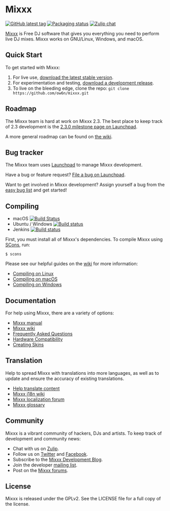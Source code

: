 # Mixxx 
[![GitHub latest tag](https://img.shields.io/github/tag/mixxxdj/mixxx.svg)](https://www.mixxx.org/download)
[![Packaging status](https://repology.org/badge/tiny-repos/mixxx.svg)](https://repology.org/metapackage/mixxx/versions)
[![Zulip chat](https://img.shields.io/badge/zulip-join_chat-brightgreen.svg)](https://mixxx.zulipchat.com)

[Mixxx] is Free DJ software that gives you everything you need to perform live
DJ mixes. Mixxx works on GNU/Linux, Windows, and macOS.

## Quick Start

To get started with Mixxx:

1. For live use, [download the latest stable version][download].
2. For experimentation and testing, [download a development release][builds].
3. To live on the bleeding edge, clone the repo: `git clone https://github.com/ow6n/mixxx.git`

## Roadmap

The Mixxx team is hard at work on Mixxx 2.3. The best place to keep track of
2.3 development is the [2.3.0 milestone page on Launchpad][launchpad 2.3.0].

A more general roadmap can be found on [the wiki][wiki roadmap].

## Bug tracker

The Mixxx team uses [Launchpad] to manage Mixxx development.

Have a bug or feature request? [File a bug on Launchpad][fileabug].

Want to get involved in Mixxx development? Assign yourself a bug from the [easy
bug list][easybugs] and get started!

## Compiling

* macOS [![Build Status](https://travis-ci.org/mixxxdj/mixxx.svg)](https://travis-ci.org/mixxxdj/mixxx)
* Ubuntu / Windows [![Build status](https://ci.appveyor.com/api/projects/status/j460rficblcaopwx?svg=true)](https://ci.appveyor.com/project/mixxxdj/mixxx)
* Jenkins [![Build status](https://img.shields.io/jenkins/s/https/builds.mixxx.org/job/master-release.svg)](https://builds.mixxx.org/job/master-release)

First, you must install all of Mixxx's dependencies. To compile Mixxx using
[SCons], run:

    $ scons

Please see our helpful guides on the [wiki] for more information:
- [Compiling on Linux]
- [Compiling on macOS]
- [Compiling on Windows]

## Documentation

For help using Mixxx, there are a variety of options:

- [Mixxx manual][manual]
- [Mixxx wiki][wiki]
- [Frequently Asked Questions][FAQ]
- [Hardware Compatibility]
- [Creating Skins]

## Translation

Help to spread Mixxx with translations into more languages, as well as to update and ensure the accuracy of existing translations.

- [Help translate content]
- [Mixxx i18n wiki]
- [Mixxx localization forum]
- [Mixxx glossary]

## Community

Mixxx is a vibrant community of hackers, DJs and artists. To keep track of
development and community news:

- Chat with us on [Zulip][zulip].
- Follow us on [Twitter] and [Facebook].
- Subscribe to the [Mixxx Development Blog][blog].
- Join the developer [mailing list].
- Post on the [Mixxx forums][forums].

## License

Mixxx is released under the GPLv2. See the LICENSE file for a full copy of the
license.

[mixxx]: https://www.mixxx.org
[download]: https://www.mixxx.org/download
[builds]: https://downloads.mixxx.org/builds/
[launchpad]: https://bugs.launchpad.net/mixxx
[fileabug]: https://bugs.launchpad.net/mixxx/+filebug
[twitter]: https://twitter.com/mixxxdj
[facebook]: https://www.facebook.com/pages/Mixxx-DJ-Software/21723485212
[blog]: https://mixxxblog.blogspot.com
[manual]: https://www.mixxx.org/manual/latest/
[wiki]: https://www.mixxx.org/wiki/
[faq]: https://mixxx.org/wiki/doku.php/faq
[forums]: https://www.mixxx.org/forums/
[compiling on linux]: https://mixxx.org/wiki/doku.php/compiling_on_linux
[compiling on macOS]: https://mixxx.org/wiki/doku.php/compiling_on_os_x
[compiling on windows]: https://mixxx.org/wiki/doku.php/compiling_on_windows
[mailing list]: https://lists.sourceforge.net/lists/listinfo/mixxx-devel
[SCons]: https://www.scons.org/
[launchpad 2.3.0]: https://launchpad.net/mixxx/+milestone/2.3.0
[wiki roadmap]: https://mixxx.org/wiki/doku.php/development_roadmap
[easybugs]: https://bugs.launchpad.net/mixxx/+bugs?field.searchtext=&orderby=-importance&search=Search&field.status%3Alist=NEW&field.status%3Alist=CONFIRMED&field.status%3Alist=TRIAGED&field.status%3Alist=INPROGRESS&field.status%3Alist=INCOMPLETE_WITH_RESPONSE&field.status%3Alist=INCOMPLETE_WITHOUT_RESPONSE&assignee_option=any&field.assignee=&field.bug_reporter=&field.bug_commenter=&field.subscriber=&field.structural_subscriber=&field.tag=easy&field.tags_combinator=ANY&field.has_cve.used=&field.omit_dupes.used=&field.omit_dupes=on&field.affects_me.used=&field.has_patch.used=&field.has_branches.used=&field.has_branches=on&field.has_no_branches.used=&field.has_no_branches=on&field.has_blueprints.used=&field.has_blueprints=on&field.has_no_blueprints.used=&field.has_no_blueprints=on
[creating skins]: https://mixxx.org/wiki/doku.php/creating_skins
[help translate content]: https://www.transifex.com/projects/p/mixxxdj
[Mixxx i18n wiki]: https://mixxx.org/wiki/doku.php/internationalization
[Mixxx localization forum]: https://mixxx.org/forums/viewforum.php?f=10
[Mixxx glossary]: https://www.transifex.com/projects/p/mixxxdj/glossary/l/en/
[hardware compatibility]: https://mixxx.org/wiki/doku.php/hardware_compatibility
[zulip]: https://mixxx.zulipchat.com/
